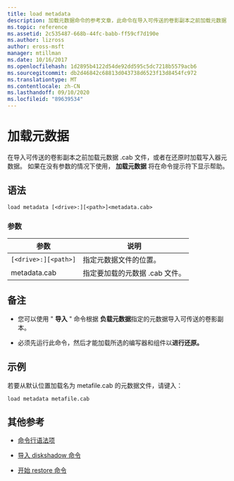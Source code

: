 ```yaml
---
title: load metadata
description: 加载元数据命令的参考文章，此命令在导入可传送的卷影副本之前加载元数据 .cab 文件，或者在还原时加载写入器元数据。
ms.topic: reference
ms.assetid: 2c535487-668b-44fc-babb-ff59cf7d190e
ms.author: lizross
author: eross-msft
manager: mtillman
ms.date: 10/16/2017
ms.openlocfilehash: 1d2895b4122d54de92dd595c5dc7218b5579acb6
ms.sourcegitcommit: db2d46842c68813d043738d6523f13d8454fc972
ms.translationtype: MT
ms.contentlocale: zh-CN
ms.lasthandoff: 09/10/2020
ms.locfileid: "89639534"
---
```

# <a name="load-metadata"></a>加载元数据

在导入可传送的卷影副本之前加载元数据 .cab 文件，或者在还原时加载写入器元数据。 如果在没有参数的情况下使用， **加载元数据** 将在命令提示符下显示帮助。

## <a name="syntax"></a>语法

```
load metadata [<drive>:][<path>]<metadata.cab>
```

### <a name="parameters"></a>参数

| 参数 | 说明 |
| --------- | ----------- |
| `[<drive>:][<path>]` | 指定元数据文件的位置。 |
| metadata.cab | 指定要加载的元数据 .cab 文件。 |

## <a name="remarks"></a>备注

- 您可以使用 " **导入** " 命令根据 **负载元数据**指定的元数据导入可传送的卷影副本。

- 必须先运行此命令，然后才能加载所选的编写器和组件以**进行还原。**

## <a name="examples"></a>示例

若要从默认位置加载名为 metafile.cab 的元数据文件，请键入：

```
load metadata metafile.cab
```

## <a name="additional-references"></a>其他参考

- [命令行语法项](command-line-syntax-key.md)

- [导入 diskshadow 命令](import.md)

- [开始 restore 命令](begin-restore.md)
